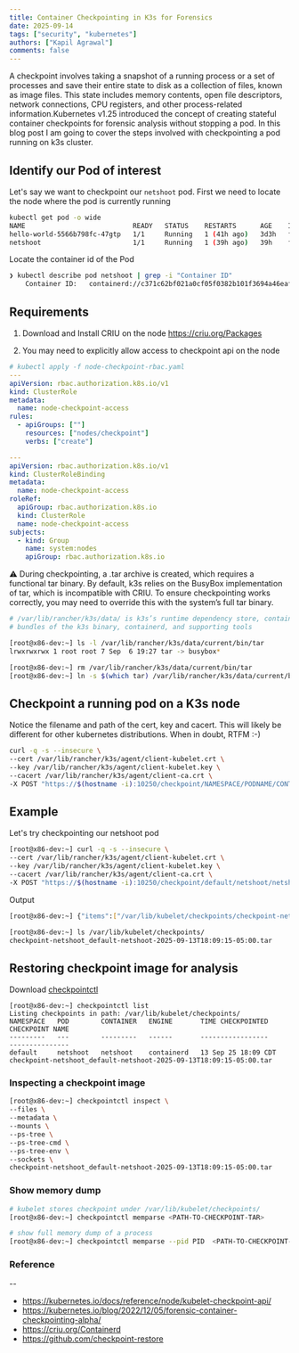 ```yaml
---
title: Container Checkpointing in K3s for Forensics
date: 2025-09-14
tags: ["security", "kubernetes"]
authors: ["Kapil Agrawal"]
comments: false
---
```


A checkpoint involves taking a snapshot of a running process or a set of processes and save their entire state to disk as a collection of files, known as image files. This state includes memory contents, open file descriptors, network connections, CPU registers, and other process-related information.Kubernetes v1.25 introduced the concept of creating stateful container checkpoints for forensic analysis without stopping a pod. In this blog post I am going to cover the steps involved with checkpointing a pod running on k3s cluster.

## Identify our Pod of interest

Let's say we want to checkpoint our `netshoot` pod. First we need to locate the node where the pod is currently running

```sh
kubectl get pod -o wide
NAME                           READY   STATUS    RESTARTS      AGE    IP          NODE      NOMINATED NODE   READINESS GATES
hello-world-5566b798fc-47gtp   1/1     Running   1 (41h ago)   3d3h   fd00::1d1   x86-dev   <none>           <none>
netshoot                       1/1     Running   1 (39h ago)   39h    fd00::1ea   x86-dev   <none>           <none>

```

Locate the container id of the Pod

```sh
❯ kubectl describe pod netshoot | grep -i "Container ID"
    Container ID:   containerd://c371c62bf021a0cf05f0382b101f3694a46eaf373621c2cf94990a0b0926a133

```

## Requirements

1. Download and Install CRIU on the node
   https://criu.org/Packages

2. You may need to explicitly allow access to checkpoint api on the node

```yaml
# kubectl apply -f node-checkpoint-rbac.yaml
---
apiVersion: rbac.authorization.k8s.io/v1
kind: ClusterRole
metadata:
  name: node-checkpoint-access
rules:
  - apiGroups: [""]
    resources: ["nodes/checkpoint"]
    verbs: ["create"]

---
apiVersion: rbac.authorization.k8s.io/v1
kind: ClusterRoleBinding
metadata:
  name: node-checkpoint-access
roleRef:
  apiGroup: rbac.authorization.k8s.io
  kind: ClusterRole
  name: node-checkpoint-access
subjects:
  - kind: Group
    name: system:nodes
    apiGroup: rbac.authorization.k8s.io
```

⚠️ During checkpointing, a .tar archive is created, which requires a functional tar binary. By default, k3s relies on the BusyBox implementation of tar, which is incompatible with CRIU. To ensure checkpointing works correctly, you may need to override this with the system’s full tar binary.

```sh
# /var/lib/rancher/k3s/data/ is k3s’s runtime dependency store, containing unpacked, versioned
# bundles of the k3s binary, containerd, and supporting tools

[root@x86-dev:~] ls -l /var/lib/rancher/k3s/data/current/bin/tar
lrwxrwxrwx 1 root root 7 Sep  6 19:27 tar -> busybox*

[root@x86-dev:~] rm /var/lib/rancher/k3s/data/current/bin/tar
[root@x86-dev:~] ln -s $(which tar) /var/lib/rancher/k3s/data/current/bin/tar
```

## Checkpoint a running pod on a K3s node

Notice the filename and path of the cert, key and cacert. This will likely be different for other kubernetes distributions. When in doubt, RTFM :-)

```sh
curl -q -s --insecure \
--cert /var/lib/rancher/k3s/agent/client-kubelet.crt \
--key /var/lib/rancher/k3s/agent/client-kubelet.key \
--cacert /var/lib/rancher/k3s/agent/client-ca.crt \
-X POST "https://$(hostname -i):10250/checkpoint/NAMESPACE/PODNAME/CONTAINERNAME"
```

## Example

Let's try checkpointing our netshoot pod

```sh
[root@x86-dev:~] curl -q -s --insecure \
--cert /var/lib/rancher/k3s/agent/client-kubelet.crt \
--key /var/lib/rancher/k3s/agent/client-kubelet.key \
--cacert /var/lib/rancher/k3s/agent/client-ca.crt \
-X POST "https://$(hostname -i):10250/checkpoint/default/netshoot/netshoot"
```

Output

```sh
[root@x86-dev:~] {"items":["/var/lib/kubelet/checkpoints/checkpoint-netshoot_default-netshoot-2025-09-13T18:09:15-05:00.tar"]}

[root@x86-dev:~] ls /var/lib/kubelet/checkpoints/
checkpoint-netshoot_default-netshoot-2025-09-13T18:09:15-05:00.tar
```

## Restoring checkpoint image for analysis

Download [checkpointctl](https://github.com/checkpoint-restore/checkpointctl)

```
[root@x86-dev:~] checkpointctl list
Listing checkpoints in path: /var/lib/kubelet/checkpoints/
NAMESPACE   POD        CONTAINER   ENGINE       TIME CHECKPOINTED     CHECKPOINT NAME
---------   ---        ---------   ------       -----------------     ---------------
default     netshoot   netshoot    containerd   13 Sep 25 18:09 CDT   checkpoint-netshoot_default-netshoot-2025-09-13T18:09:15-05:00.tar

```

### Inspecting a checkpoint image

```sh
[root@x86-dev:~] checkpointctl inspect \
--files \
--metadata \
--mounts \
--ps-tree \
--ps-tree-cmd \
--ps-tree-env \
--sockets \
checkpoint-netshoot_default-netshoot-2025-09-13T18:09:15-05:00.tar
```

### Show memory dump

```sh
# kubelet stores checkpoint under /var/lib/kubelet/checkpoints/
[root@x86-dev:~] checkpointctl memparse <PATH-TO-CHECKPOINT-TAR>

# show full memory dump of a process
[root@x86-dev:~] checkpointctl memparse --pid PID  <PATH-TO-CHECKPOINT-TAR>
```

### Reference

--

- https://kubernetes.io/docs/reference/node/kubelet-checkpoint-api/
- https://kubernetes.io/blog/2022/12/05/forensic-container-checkpointing-alpha/
- https://criu.org/Containerd
- https://github.com/checkpoint-restore
